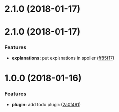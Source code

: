 <a name="2.1.0"></a>
# 2.1.0 (2018-01-17)



<a name="2.1.0"></a>
# 2.1.0 (2018-01-17)


### Features

* **explanations:** put explanations in spoiler ([ff85f17](https://github.com/tychota/taiichi/commit/ff85f17))



<a name="1.0.0"></a>
# 1.0.0 (2018-01-16)


### Features

* **plugin:** add todo plugin ([2a0f491](https://github.com/tychota/taiichi/commit/2a0f491))



